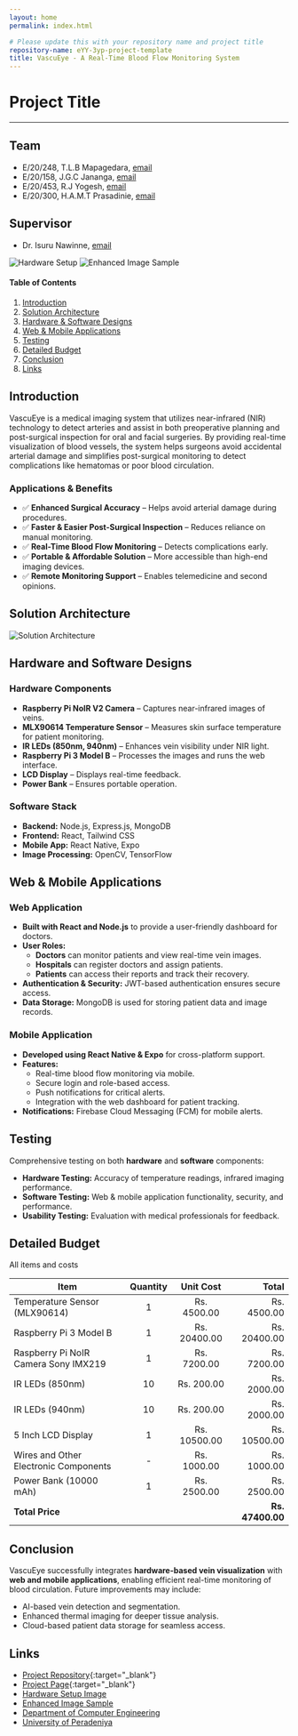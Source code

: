 ```yaml
---
layout: home
permalink: index.html

# Please update this with your repository name and project title
repository-name: eYY-3yp-project-template
title: VascuEye - A Real-Time Blood Flow Monitoring System
---
```


[comment]: # "This is the standard layout for the project, but you can clean this and use your own template"

# Project Title

---

## Team
-  E/20/248, T.L.B Mapagedara, [email](mailto:e2024@eng.pdn.ac.lk)
-  E/20/158, J.G.C Jananga, [email](mailto:e2024@eng.pdn.ac.lk)
-  E/20/453, R.J Yogesh, [email](mailto:e2024@eng.pdn.ac.lk)
-  E/20/300, H.A.M.T Prasadinie, [email](mailto:e2024@eng.pdn.ac.lk)

## Supervisor
- Dr. Isuru Nawinne, [email](mailto:isurunawinne@eng.pdn.ac.lk)

<!-- Image (photo/drawing of the final hardware) should be here -->

![Hardware Setup](./images/hardware_setup.jpg)
![Enhanced Image Sample](./images/enhanced_image.jpg)

#### Table of Contents
1. [Introduction](#introduction)
2. [Solution Architecture](#solution-architecture )
3. [Hardware & Software Designs](#hardware-and-software-designs)
4. [Web & Mobile Applications](#web-and-mobile-applications)
5. [Testing](#testing)
6. [Detailed Budget](#detailed-budget)
7. [Conclusion](#conclusion)
8. [Links](#links)

## Introduction

VascuEye is a medical imaging system that utilizes near-infrared (NIR) technology to detect arteries and assist in both preoperative planning and post-surgical inspection for oral and facial surgeries. By providing real-time visualization of blood vessels, the system helps surgeons avoid accidental arterial damage and simplifies post-surgical monitoring to detect complications like hematomas or poor blood circulation.

### Applications & Benefits
- ✅ **Enhanced Surgical Accuracy** – Helps avoid arterial damage during procedures.
- ✅ **Faster & Easier Post-Surgical Inspection** – Reduces reliance on manual monitoring.
- ✅ **Real-Time Blood Flow Monitoring** – Detects complications early.
- ✅ **Portable & Affordable Solution** – More accessible than high-end imaging devices.
- ✅ **Remote Monitoring Support** – Enables telemedicine and second opinions.

## Solution Architecture

![Solution Architecture](./images/3YP-Page.png)

## Hardware and Software Designs

### Hardware Components
- **Raspberry Pi NoIR V2 Camera** – Captures near-infrared images of veins.
- **MLX90614 Temperature Sensor** – Measures skin surface temperature for patient monitoring.
- **IR LEDs (850nm, 940nm)** – Enhances vein visibility under NIR light.
- **Raspberry Pi 3 Model B** – Processes the images and runs the web interface.
- **LCD Display** – Displays real-time feedback.
- **Power Bank** – Ensures portable operation.

### Software Stack
- **Backend:** Node.js, Express.js, MongoDB
- **Frontend:** React, Tailwind CSS
- **Mobile App:** React Native, Expo
- **Image Processing:** OpenCV, TensorFlow

## Web & Mobile Applications

### Web Application
- **Built with React and Node.js** to provide a user-friendly dashboard for doctors.
- **User Roles:**
  - **Doctors** can monitor patients and view real-time vein images.
  - **Hospitals** can register doctors and assign patients.
  - **Patients** can access their reports and track their recovery.
- **Authentication & Security:** JWT-based authentication ensures secure access.
- **Data Storage:** MongoDB is used for storing patient data and image records.

### Mobile Application
- **Developed using React Native & Expo** for cross-platform support.
- **Features:**
  - Real-time blood flow monitoring via mobile.
  - Secure login and role-based access.
  - Push notifications for critical alerts.
  - Integration with the web dashboard for patient tracking.
- **Notifications:** Firebase Cloud Messaging (FCM) for mobile alerts.

## Testing

Comprehensive testing on both **hardware** and **software** components:
- **Hardware Testing:** Accuracy of temperature readings, infrared imaging performance.
- **Software Testing:** Web & mobile application functionality, security, and performance.
- **Usability Testing:** Evaluation with medical professionals for feedback.

## Detailed Budget

All items and costs

| Item                            | Quantity | Unit Cost   | Total     |
|---------------------------------|:--------:|:-----------:|----------:|
| Temperature Sensor (MLX90614)   | 1        | Rs. 4500.00 | Rs. 4500.00|
| Raspberry Pi 3 Model B          | 1        | Rs. 20400.00| Rs. 20400.00|
| Raspberry Pi NoIR Camera Sony IMX219 | 1   | Rs. 7200.00 | Rs. 7200.00|
| IR LEDs (850nm)                 | 10       | Rs. 200.00  | Rs. 2000.00|
| IR LEDs (940nm)                 | 10       | Rs. 200.00  | Rs. 2000.00|
| 5 Inch LCD Display              | 1        | Rs. 10500.00| Rs. 10500.00|
| Wires and Other Electronic Components | -    | Rs. 1000.00 | Rs. 1000.00|
| Power Bank (10000 mAh)          | 1        | Rs. 2500.00 | Rs. 2500.00|
| **Total Price**                 |          |             | **Rs. 47400.00**|

## Conclusion

VascuEye successfully integrates **hardware-based vein visualization** with **web and mobile applications**, enabling efficient real-time monitoring of blood circulation. Future improvements may include:
- AI-based vein detection and segmentation.
- Enhanced thermal imaging for deeper tissue analysis.
- Cloud-based patient data storage for seamless access.

## Links

- [Project Repository](https://github.com/cepdnaclk/e20-3yp-Vascueye ){:target="_blank"}
- [Project Page](https://cepdnaclk.github.io/e20-3yp-Vascueye){:target="_blank"}
- [Hardware Setup Image](./images/hardware_setup.jpg)
- [Enhanced Image Sample](./images/enhanced_image.jpg)
- [Department of Computer Engineering](http://www.ce.pdn.ac.lk/)
- [University of Peradeniya](https://eng.pdn.ac.lk/)

[//]: # (Please refer this to learn more about Markdown syntax)
[//]: # (https://github.com/adam-p/markdown-here/wiki/Markdown-Cheatsheet)

